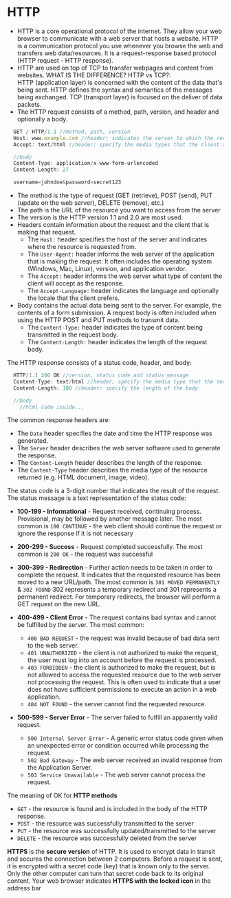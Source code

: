 # HTTP
- HTTP is a core operational protocol of the internet. They allow your web browser to communicate with a web server that hosts a website. HTTP is a communication protocol you use whenever you browse the web and transfers web data/resources. It is a request-response based protocol (HTTP request - HTTP response).
- HTTP are used on top of TCP to transfer webpages and content from websites. WHAT IS THE DIFFERENCE? HTTP vs TCP?:  
  HTTP (application layer) is concerned with the content of the data that's being sent. HTTP defines the syntax and semantics of the messages being exchanged. TCP (transport layer) is focused on the deliver of data packets.
- The HTTP request consists of a method, path, version, and header and optionally a body.

```js
  GET / HTTP/1.1 //method, path, version
  Host: www.example.com //header; indicates the server to which the request is directed.
  Accept: text/html //header; specify the media types that the client accepts.

  //body
  Content-Type: application/x-www-form-urlencoded
  Content-Length: 27

  username=johndoe&password=secret123
```

- The method is the type of request (GET (retrieve), POST (send), PUT (update on the web server), DELETE (remove), etc.)
- The path is the URL of the resource you want to access from the server
- The version is the HTTP version 1.1 and 2.0 are most used.
- Headers contain information about the request and the client that is making that request. 
  - The `Host:` header specifies the host of the server and indicates where the resource is requested from.
  - The `User-Agent:` header informs the web server of the application that is making the request. It often includes the operating system (Windows, Mac, Linux), version, and application vendor.
  - The `Accept:` header informs the web server what type of content the client will accept as the response.
  - The `Accept-Language:` header indicates the language and optionally the locale that the client prefers.
- Body contains the actual data being sent to the server. For example, the contents of a form submission. A request body is often included when using the HTTP POST and PUT methods to transmit data.
  - The `Content-Type:` header indicates the type of content being transmitted in the request body.
  - The `Content-Length:` header indicates the length of the request body.

The HTTP response consists of a status code, header, and body:

```js
  HTTP/1.1 200 OK //version, status code and status message
  Content-Type: text/html //header; specify the media type that the server sends back
  Content-Length: 100 //header; specify the length of the body

  //body
    //html code inside...
```
The common response headers are:
- The `Date` header specifies the date and time the HTTP response was generated.
- The `Server` header describes the web server software used to generate the response.
- The `Content-Length` header describes the length of the response.
- The `Content-Type` header describes the media type of the resource returned (e.g. HTML document, image, video).

The status code is a 3-digit number that indicates the result of the request. The status message is a text representation of the status code:
- __100-199 - Informational__ - Request received, continuing process. Provisional, may be followed by another message later. The most common is `100 CONTINUE` - the web client should continue the request or ignore the response if it is not necessary

- __200-299 - Success__ - Request completed successfully. The most common is `200 OK` - the request was successful

- __300-399 - Redirection__ - Further action needs to be taken in order to complete the request. It indicates that the requested resource has been moved to a new URL/path. The most common is `301 MOVED PERMANENTLY` & `302 FOUND` 302 represents a temporary redirect and 301 represents a permanent redirect. For temporary redirects, the browser will perform a GET request on the new URL.

- __400-499 - Client Error__ - The request contains bad syntax and cannot be fulfilled by the server. The most common: 
  - `400 BAD REQUEST` - the request was invalid because of bad data sent to the web server. 
  - `401 UNAUTHORIZED` - the client is not authorized to make the request, the user must log into an account before the request is processed. 
  - `403 FORBIDDEN` - the client is authorized to make the request, but is not allowed to access the requested resource due to the web server not processing the request. This is often used to indicate that a user does not have sufficient permissions to execute an action in a web application. 
  - `404 NOT FOUND` - the server cannot find the requested resource.

- __500-599 - Server Error__ - The server failed to fulfill an apparently valid request.
  - `500 Internal Server Error` - A generic error status code given when an unexpected error or condition occurred while processing the request.
  - `502 Bad Gateway` - The web server received an invalid response from the Application Server.
  - `503 Service Unavailable` - The web server cannot process the request.

The meaning of OK for __HTTP methods__
- `GET` - the resource is found and is included in the body of the HTTP response.
- `POST` - the resource was successfully transmitted to the server
- `PUT` - the resource was successfully updated/transmitted to the server
- `DELETE` - the resource was successfully deleted from the server

__HTTPS__ is the __secure version__ of HTTP. It is used to encrypt data in transit and secures the connection between 2 computers. Before a request is sent, it is encrypted with a secret code (key) that is known only to the server. Only the other computer can turn that secret code back to its original content. Your web browser indicates __HTTPS with the locked icon__ in the address bar
